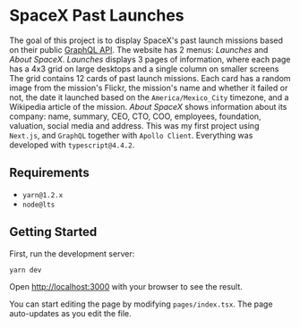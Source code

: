 # SpaceX Past Launches
The goal of this project is to display SpaceX's past launch missions based on their public [GraphQL API](https://github.com/SpaceXLand/api). The website has 2 menus: *Launches* and *About SpaceX*. *Launches* displays 3 pages of information, where each page has a 4x3 grid on large desktops and a single column on smaller screens The grid contains 12 cards of past launch missions. Each card has a random image from the mission's Flickr, the mission's name and whether it failed or not, the date it launched based on the `America/Mexico_City` timezone, and a Wikipedia article of the mission. *About SpaceX* shows information about its company: name, summary, CEO, CTO, COO, employees, foundation, valuation, social media and address. This was my first project using `Next.js`, and `GraphQL` together with `Apollo Client`. Everything was developed with `typescript@4.4.2`.

## Requirements
- `yarn@1.2.x`
- `node@lts`

## Getting Started

First, run the development server:

```bash
yarn dev
```

Open [http://localhost:3000](http://localhost:3000) with your browser to see the result.

You can start editing the page by modifying `pages/index.tsx`. The page auto-updates as you edit the file.
